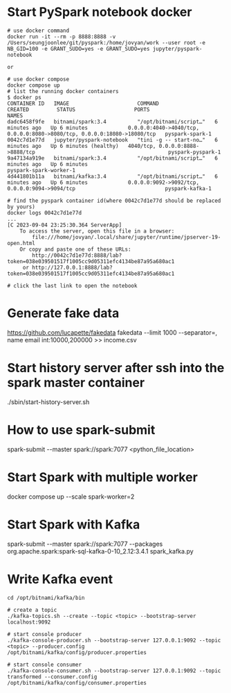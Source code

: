 
# Start PySpark notebook docker
```
# use docker command
docker run -it --rm -p 8888:8888 -v /Users/seungjoonlee/git/pyspark:/home/jovyan/work --user root -e NB_GID=100 -e GRANT_SUDO=yes -e GRANT_SUDO=yes jupyter/pyspark-notebook

or

# use docker compose
docker compose up
# list the running docker containers
$ docker ps
CONTAINER ID   IMAGE                      COMMAND                  CREATED         STATUS                   PORTS                                                                      NAMES
dadc6458f9fe   bitnami/spark:3.4          "/opt/bitnami/script…"   6 minutes ago   Up 6 minutes             0.0.0.0:4040->4040/tcp, 0.0.0.0:8080->8080/tcp, 0.0.0.0:18080->18080/tcp   pyspark-spark-1
0042c7d1e77d   jupyter/pyspark-notebook   "tini -g -- start-no…"   6 minutes ago   Up 6 minutes (healthy)   4040/tcp, 0.0.0.0:8888->8888/tcp                                           pyspark-pyspark-1
9a47134a919e   bitnami/spark:3.4          "/opt/bitnami/script…"   6 minutes ago   Up 6 minutes                                                                                        pyspark-spark-worker-1
4d441801b11a   bitnami/kafka:3.4          "/opt/bitnami/script…"   6 minutes ago   Up 6 minutes             0.0.0.0:9092->9092/tcp, 0.0.0.0:9094->9094/tcp                             pyspark-kafka-1

# find the pyspark container id(where 0042c7d1e77d should be replaced by yours)
docker logs 0042c7d1e77d
...
[C 2023-09-04 23:25:30.364 ServerApp]
    To access the server, open this file in a browser:
        file:///home/jovyan/.local/share/jupyter/runtime/jpserver-19-open.html
    Or copy and paste one of these URLs:
        http://0042c7d1e77d:8888/lab?token=038e039501517f1005cc9d05311efc4134be87a95a680ac1
     or http://127.0.0.1:8888/lab?token=038e039501517f1005cc9d05311efc4134be87a95a680ac1

# click the last link to open the notebook
```

# Generate fake data
https://github.com/lucapette/fakedata
fakedata --limit 1000 --separator=, name email int:10000,200000 >> income.csv

# Start history server after ssh into the spark master container
./sbin/start-history-server.sh

# How to use spark-submit
spark-submit --master spark://spark:7077 <python_file_location>

# Start Spark with multiple worker
docker compose up --scale spark-worker=2

# Start Spark with Kafka
spark-submit --master spark://spark:7077 --packages org.apache.spark:spark-sql-kafka-0-10_2.12:3.4.1 spark_kafka.py

# Write Kafka event
```
cd /opt/bitnami/kafka/bin

# create a topic
./kafka-topics.sh --create --topic <topic> --bootstrap-server localhost:9092

# start console producer
./kafka-console-producer.sh --bootstrap-server 127.0.0.1:9092 --topic <topic> --producer.config /opt/bitnami/kafka/config/producer.properties

# start console consumer
./kafka-console-consumer.sh --bootstrap-server 127.0.0.1:9092 --topic transformed --consumer.config /opt/bitnami/kafka/config/consumer.properties
```
